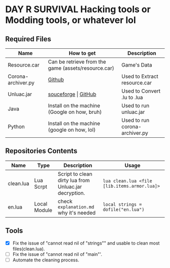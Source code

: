 # DAY R SURVIVAL Hacking tools or Modding tools, or whatever lol

## Required Files

| Name                    | How to get                                                                                              | Description |
| -----------             | -----------                                                                                             | ----------- |
| Resource.car            | Can be retrieve from the game (assets/resource.car)                                                     | Game's Data |
| Corona-archiver.py      | [Github](https://github.com/0BuRner/corona-archiver)                                                    | Used to Extract resource.car |
| Unluac.jar              | [souceforge](https://sourceforge.net/projects/unluac/) \| [GitHub](https://github.com/HansWessels/unluac)  | Used to Convert .lu to .lua | 
| Java                    | Install on the machine (Google on how, bruh)                                                            | Used to run unluac.jar |
| Python                  | Install on the machine (google on how, lol)                                                             | Used to run corona-archiver.py |

## Repositories Contents
| Name      | Type      | Description                                                                                                                   | Usage                                      |
|-----------|-----------|-------------------------------------------------------------------------------------------------------------------------------|--------------------------------------------|
| clean.lua | Lua Scrpt | Script to clean dirty lua from Unluac.jar decryption.                                                                         | `lua clean.lua <file [lib.items.armor.lua]>` |
| en.lua    | Local Module   | check `explanation.md` why it's needed | `local strings = dofile("en.lua")`           |

## Tools
- [x] Fix the issue of "cannot read nil of "strings"" and usable to clean most files(clean.lua).
- [ ] Fix the issue of "cannot read nil of "main"'.
- [ ] Automate the cleaning process.
